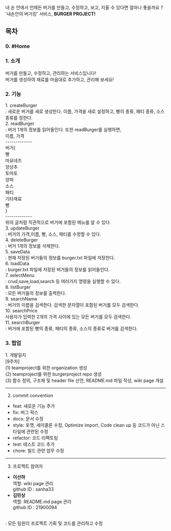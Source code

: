 내 손 안에서 언제든 버거를 만들고, 수정하고, 보고, 지울 수 있다면 얼마나 좋을까요 ?  
'내손안의 버거킹' 서비스,   **BURGER PROJECT!**

<h2>목차</h2>
 
<h3>0. #Home</h3>

<h3>1. 소개</h3>
버거를 만들고, 수정하고, 관리하는 서비스입니다! <br>
버거를 생성하여 재료를 마음대로 추가하고, 관리해 보세요! <br>
<h3>2. 기능</h3>
1. createBurger    <br>
: 새로운 버거를 새로 생성한다. 이름, 가격을 새로 설정하고, 빵의 종류, 패티 종류, 소스 종류를 정한다.  <br>  
2. readBurger      <br>
: 버거 1개의 정보를 읽어들인다. 또한 readBurger를 실행하면,      <br>
이름, 가격      <br>
-------------<br>
 버거{  <br>
빵  <br>
마요네즈  <br>
양상추  <br>
토마토  <br>
양파  <br>
소스  <br>
패티    <br>
기타재료  <br>
빵  <br>
}<br>  
-------------<br>
위의 글처럼 직관적으로 버거에 포함된 메뉴를 알 수 있다. <br>
3. updateBurger  <br>
: 버거의 가격,이름, 빵, 소스, 패티를 수정할 수 있다.  <br>
4. deleteBurger  <br>
: 버거 1개의 정보를 삭제한다. <br> 
5. saveData <br>
: 현재 저장된 버거들의 정보를 burger.txt 파일에 저장한다.  <br>
6. loadData  <br>
: burger.txt 파일에 저장된 버거들의 정보를 읽어들인다. <br> 
7. selectMenu  <br>
: crud,save,load,search 등 여러가지 명령을 실행할 수 있다. <br> 
8. listBurger  <br>
: 모든 버거들의 정보를 출력한다.  <br>
9. searchName  <br>
: 버거의 이름을 검색한다. 검색한 문자열이 포함된 버거를 모두 검색한다. <br>   
10. searchPrice  <br>
사용자가 입력한 2개의 가격 사이에 있는 모든 버거를 모두 검색한다. <br>  
11. searchBurger     <br>
 : 버거에 포함된 빵의 종류, 패티의 종류, 소스의 종류로 버거를 검색한다.  <br>
<h3>3. 협업</h3>  
1. 개발일지 <br>    
[9주차] <br>
(1) teamproject를 위한 organization 생성 <br>
(2) teamproject를 위한 burgerproject repo 생성 <br>
(3) 함수 정의, 구조체 및 header file 선언, README.md 파일 작성, wiki page 개설 <br>

___
2. commit convention
+ feat: 새로운 기능 추가   
+ fix: 버그 픽스   
+ docs: 문서 수정  
+ style: 포맷,  세미콜론 수정, Optimize import, Code clean up 등 코드가 아닌 스타일에 관련된 수정   
+ refactor: 코드 리펙토링  
+ test: 테스트 코드 추가  
+ chore: 빌드 관련 업무 수정

___
3. 프로젝트 참여자 <br>
* **이산하**  
역할: wiki page 관리  
github ID : sanha33 
* **김민상**  
역할: README.md page 관리  
github ID : 21900094
<br>
: 모든 팀원이 프로젝트 기획 및 코드를 관리하고 수정